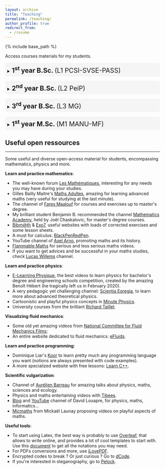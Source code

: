 ```yaml
---
layout: archive
title: "Teaching"
permalink: /teaching/
author_profile: true
redirect_from:
  - /resume
---
```


{% include base_path %}

Access courses materials for my students.
<style>
  details {
    background-color: rgba(0, 0, 0, 0.03); /* léger gris clair */
    border-radius: 6px;
    padding: 0.5em;
  }

  summary {
    cursor: pointer;
    font-weight: bold;
  }

  details[open] {
    background-color: rgba(0, 0, 0, 0.05); /* un peu plus foncé quand ouvert */
  }
</style>
<details>
<summary>
  <h2 style="display:inline-block; cursor:pointer; font-weight:bold; margin: 0;">
    1<sup>st</sup>  year B.Sc.
    <span style="font-weight:normal;"> (L1 PCSI-SVSE-PASS)</span>
  </h2>
</summary>

<p><b> HAS101X </b> - <b>Real analysis </b><br>
<i> Description. </i> This course is intended for first-year students majoring in physics, chemistry, mechanics, and electronics. It provides an introduction to analysis, focusing on functions of a real variable. It requires high school mathematics curriculum and optionally advanced mathematics option. <br>

[<a href="https://sachacardonna.github.io/teaching/HAS101X">Course page</a>]</p>

<hr>

<p><b> HAS202X </b> - <b> Linear algebra</b><br>
<i> Description. </i> This course is intended for first-year students majoring in physics, chemistry, mechanics, and electronics. It provides an introduction to linear algebra and to the resolution of linear differential systems. Topics include matrix calculus, solving linear systems, eigenvalues and diagonalization, and solving linear differential systems. <br>

[<a href="https://sachacardonna.github.io/teaching/HAS202X">Course page</a>]</p>

<hr>

<p><b> HAV220X </b> - <b> Probabilities for life sciences </b><br>
<i> Description. </i> This course is intended for all students enrolled in the Life Sciences Bachelor’s program. It introduces the main tools of discrete probability that are useful to biologists for understanding random phenomena involving, in particular, counting variables. The course is designed to be accessible to students with only a basic background in probability, as taught in the second year of high school. Emphasis is placed on starting from concrete examples and gradually moving toward modeling. <br>

[<a href="https://sachacardonna.github.io/teaching/HAV220X">Course page</a>]</p>

<hr>

<p><b> HA5202X </b> - <b> Mathematics for medical students </b><br>
<i> Description. </i> This course provides first-year students with essential mathematical tools needed in the early stages of scientific and medical studies. It combines elements from algebra, function analysis, geometry, and differential equations. Students are introduced to symbolic computation techniques, classical functions, and vector geometry in two and three dimensions. The course also includes an introduction to solving basic first- and second-order differential equations through concrete applications. <br>

[<a href="https://sachacardonna.github.io/teaching/HA5202X">Course page</a>]</p>

</details>
<div style="margin-bottom: 1em;"></div>
<details>
<summary>
  <h2 style="display:inline-block; cursor:pointer; font-weight:bold; margin: 0;">
    2<sup>nd</sup>  year B.Sc.
    <span style="font-weight:normal;"> (L2 PeiP)</span>
  </h2>
</summary>

<p><b> HA8401H </b> - <b> Differential calculus & multivariable integration </b><br>
<i> Description. </i> The preparatory cycle at Polytech Montpellier is tailored to prepare students for the pursuit of an engineering degree within any specialized field available in France. Mathematics courses are intentionally designed to be both comprehensive and profound, with a particular focus on students who aspire to explore theoretical domains such as mathematical engineering, physics, and mechanics. These courses consistently encompass both analytical and algebraic chapters, guaranteeing that students acquire a robust and well-rounded mathematical foundation to serve them effectively in their forthcoming engineering endeavors. <br>

[<a href="https://sachacardonna.github.io/teaching/HA8401H">Course page</a>]</p>

<hr>

<p><b> XADES4 </b> - <b> Supervised mathematical assignments </b><br>
<i> Description. </i> Supervised assignments is a specific system for students following the preparatory cycle in Polytech Montpellier, allowing them to assimilate the educational content provided by developing their autonomy and their capacity for self-assessment.
Each week, students are placed in exam conditions with a subject to be covered in two hours. Teachers are there to guide them, help them overcome their difficulties and possibly become aware of their shortcomings. This course is directly related to HA8401H. <br>

[<a href="https://sachacardonna.github.io/teaching/HA8401H">Course page</a>]</p>

</details>
<div style="margin-bottom: 1em;"></div>
<details>
<summary>
  <h2 style="display:inline-block; cursor:pointer; font-weight:bold; margin: 0;">
    3<sup>rd</sup>  year B.Sc.
    <span style="font-weight:normal;"> (L3 MG)</span>
  </h2>
</summary>

<p><b> HAX604X </b> - <b> Numerical analysis of ordinary and partial differential equations </b><br>
<i> Description. </i> This course is designed for third-year mathematics undergraduates who are planning to pursue a research-oriented master's degree. The objective is to equip students with fundamental concepts in numerical methods for differential equations. Students should have completed analysis courses from the first and second years, as well as from the first semester of the third year, particularly the following courses: integration and elementary differential equations (HAX302X) & differential calculus and differential equations (HAX502X). <br>

[<a href="https://sachacardonna.github.io/teaching/HAX604X">Course page</a>]</p>

<hr>

<p><b> HAX606X </b> - <b> Convex optimization </b><br>
<i> Description. </i> This course is intended for third-year mathematics students who aim to pursue a research-focused master's degree. The aim is to provide students with fundamental concepts in mathematical optimization and its applications. Students should have completed introductory analysis courses from the first and second years, as well as the following courses: topology of $\mathbb{R}^n$ and multivariable functions (HAX404X) & differential calculus and differential equations (HAX502X). <br>

[<a href="https://sachacardonna.github.io/teaching/HAX606X">Course page</a>]</p>

</details>
<div style="margin-bottom: 1em;"></div>
<details>
<summary>
  <h2 style="display:inline-block; cursor:pointer; font-weight:bold; margin: 0;">
    1<sup>st</sup>  year M.Sc.
    <span style="font-weight:normal;"> (M1 MANU-MF)</span>
  </h2>
</summary>

<p><b> HAX703X </b> - <b> Numerical analysis of hyperbolic partial differential equations </b><br>
<i> Description. </i> This course offers a structured introduction to partial differential equations (PDEs) and their numerical resolution. It begins with the classification of PDEs and progresses to the development and analysis of finite difference and finite volume methods. Students are introduced to the analytical resolution of scalar conservation laws using characteristics, weak solutions, and entropy conditions. The course also covers key numerical schemes such as the Godunov method and TVD fluxes, with a focus on stability and accuracy.<br>

[<a href="https://sachacardonna.github.io/teaching/HAX703X">Course page</a>]</p>

</details>


## Useful open ressources
<hr style="margin-top: -0.1em; margin-bottom: 1em;">
Some useful and diverse open-access material for students, encompassing mathematics, physics and more.

<b>Learn and practice mathematics</b>:
- The well-known forum [Les Mathématiques](https://les-mathematiques.net), interesting for any needs you may have during your studies.
- Gilles Bailly Maitre's [Maths Adultes](https://www.youtube.com/channel/UC9Vaxx3-gWuBxt38pao4XCQ), amazing for learning advanced maths (very useful for studying at the last minute).
- The channel of [Fares Maalouf](https://www.youtube.com/@FaresMaalouf) for courses and exercises up to master's degree.
- My brilliant student Benjamin B. recommended the channel [Mathematics Academy](https://www.youtube.com/@MathematicsAcademy_MA), held by Joël Chaskalovic, for master's degree courses.
- [Bibm@th](https://www.bibmath.net) &  [Exo7](http://exo7.emath.fr),  useful websites with loads of corrected exercises and some lesson sheets.
- A must for calculus: [BlackPenRedPen](https://www.youtube.com/@blackpenredpen).
- YouTube channel of [Axel Arno](https://www.youtube.com/@Axel_Arno), promoting maths and its history.
- [Flammable Maths](https://www.youtube.com/@PapaFlammy69) for serious and less serious maths videos.
- If you want to get advices and be successful in your maths studies, check [Lucas Willems](https://www.youtube.com/@lcswillems) channel.


<b>Learn and practice physics</b>:
- [E-Learning Physique](https://www.youtube.com/@e-learningphysique4910), the best videos to learn physics for bachelor's degree and engineering schools competition, created by the amazing Benoît Hébert (he tragically left us in February 2020).
- A very pedagogic yet challenging channel: [Scientia Egregia](https://www.youtube.com/@antoinebrgt), to learn more about advanced theoretical physics.
- Cartoonistic and playful physics concepts in [Minute Physics](https://www.youtube.com/@MinutePhysics).
- University courses from the brilliant [Richard Taillet](https://www.youtube.com/@richardtaillet).

<b>Visualizing fluid mechanics</b>:
- Some old yet amazing videos from [National Committee for Fluid Mechanics Films](https://web.mit.edu/hml/ncfmf.html);
- An entire website dedicated to fluid mechanics: [eFluids](http://www.efluids.com).

<b>Learn and practice programming</b>:
- Dominique Liar's [Koor](https://www.youtube.com/@DominiqueLiard06) to learn pretty much any programming language you want (notions are always presented with code examples).
- A more specialized website with free lessons: [Learn C++](https://www.learncpp.com).

<b>Scientific vulgarization</b>:
- Channel of [Aurélien Barreau](https://www.youtube.com/@aurelien_barrau) for amazing talks about physics, maths, sciences and ecology.
- Physics and maths entertaining videos with [Tibees](https://www.youtube.com/@tibees).
- [Blog](https://scienceetonnante.com) and [YouTube](https://www.youtube.com/channel/UCaNlbnghtwlsGF-KzAFThqA) channel of David Louapre, for physics, maths, informatics...
- [Micmaths](https://www.youtube.com/@Micmaths) from Mickaël Launay proposing videos on playful aspects of maths.

<b> Useful tools</b>:
- To start using Latex, the best way is probably to use [Overleaf](https://fr.overleaf.com/login?), that allows to write online, and provides a lot of cool templates to start with. Use this [document](https://texlive.mycozy.space/info/symbols/comprehensive/symbols-a4.pdf) to get all the notations you may need.
- For PDFs conversions and more, use [iLovePDF](https://www.ilovepdf.com/fr).
- Encrypted codes to break ? Or just curious ? Go to [dCode](https://www.dcode.fr/fr). 
- If you're interested in steganography, go to [Pelock](https://www.pelock.com/products/steganography-online-codec).
